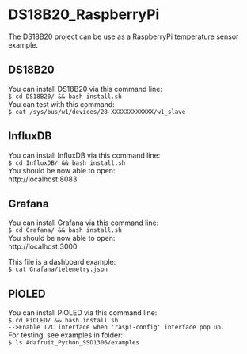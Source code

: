 # DS18B20_RaspberryPi
The DS18B20 project can be use as a RaspberryPi temperature sensor example. 

## DS18B20
You can install DS18B20 via this command line:<br>
`
$ cd DS18B20/ && bash install.sh
`
<br>You can test with this command:<br>
`
$ cat /sys/bus/w1/devices/28-XXXXXXXXXXXX/w1_slave
`

## InfluxDB
You can install InfluxDB via this command line:<br>
`
$ cd InfluxDB/ && bash install.sh
`
<br>You should be now able to open:<br>
http://localhost:8083<br>

## Grafana
You can install Grafana via this command line:<br>
`
$ cd Grafana/ && bash install.sh
`
<br>You should be now able to open:<br>
http://localhost:3000<br>

This file is a dashboard example:<br>
`
$ cat Grafana/telemetry.json
`

## PiOLED
You can install PiOLED via this command line:<br>
`
$ cd PiOLED/ && bash install.sh `<br>
`
-->Enable I2C interface when 'raspi-config' interface pop up.
`
<br>For testing, see examples in folder:<br>
`
$ ls Adafruit_Python_SSD1306/examples
`
